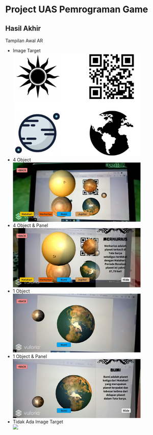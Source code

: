 # Project UAS Pemrograman Game

## Hasil Akhir
Tampilan Awal AR</br>
* Image Target </br>
  <img src="Image/imagetarget.JPG" width="400">
* 4 Object </br>
  <img src="Image/4obj.JPG" width="400">
* 4 Object & Panel</br>
  <img src="Image/4obj+panel.JPG" width="400">
* 1 Object </br>
  <img src="Image/1obj.JPG" width="400">
* 1 Object & Panel </br>
  <img src="Image/1obj+panel.JPG" width="400">
* Tidak Ada Image Target </br>
  <img src="Image/tidakadatarget.JPG" width="400">